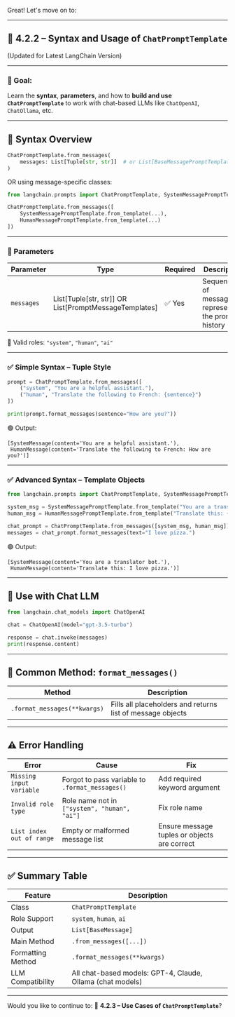 Great! Let's move on to:

---

## 📘 4.2.2 – Syntax and Usage of `ChatPromptTemplate`

(Updated for Latest LangChain Version)

---

### 🎯 Goal:

Learn the **syntax**, **parameters**, and how to **build and use `ChatPromptTemplate`** to work with chat-based LLMs like `ChatOpenAI`, `ChatOllama`, etc.

---

## 🧱 Syntax Overview

```python
ChatPromptTemplate.from_messages(
    messages: List[Tuple[str, str]]  # or List[BaseMessagePromptTemplate]
)
```

OR using message-specific classes:

```python
from langchain.prompts import ChatPromptTemplate, SystemMessagePromptTemplate, HumanMessagePromptTemplate

ChatPromptTemplate.from_messages([
    SystemMessagePromptTemplate.from_template(...),
    HumanMessagePromptTemplate.from_template(...)
])
```

---

### 📌 Parameters

| Parameter  | Type                                                     | Required | Description                                          |
| ---------- | -------------------------------------------------------- | -------- | ---------------------------------------------------- |
| `messages` | List\[Tuple\[str, str]] OR List\[PromptMessageTemplates] | ✅ Yes    | Sequence of messages representing the prompt history |

📝 Valid roles: `"system"`, `"human"`, `"ai"`

---

### ✅ Simple Syntax – Tuple Style

```python
prompt = ChatPromptTemplate.from_messages([
    ("system", "You are a helpful assistant."),
    ("human", "Translate the following to French: {sentence}")
])

print(prompt.format_messages(sentence="How are you?"))
```

🟢 Output:

```
[SystemMessage(content='You are a helpful assistant.'),
 HumanMessage(content='Translate the following to French: How are you?')]
```

---

### ✅ Advanced Syntax – Template Objects

```python
from langchain.prompts import ChatPromptTemplate, SystemMessagePromptTemplate, HumanMessagePromptTemplate

system_msg = SystemMessagePromptTemplate.from_template("You are a translator bot.")
human_msg = HumanMessagePromptTemplate.from_template("Translate this: {text}")

chat_prompt = ChatPromptTemplate.from_messages([system_msg, human_msg])
messages = chat_prompt.format_messages(text="I love pizza.")
```

🟢 Output:

```
[SystemMessage(content='You are a translator bot.'),
 HumanMessage(content='Translate this: I love pizza.')]
```

---

## 🧠 Use with Chat LLM

```python
from langchain.chat_models import ChatOpenAI

chat = ChatOpenAI(model="gpt-3.5-turbo")

response = chat.invoke(messages)
print(response.content)
```

---

## 🔄 Common Method: `format_messages()`

| Method                       | Description                                                |
| ---------------------------- | ---------------------------------------------------------- |
| `.format_messages(**kwargs)` | Fills all placeholders and returns list of message objects |

---

## ⚠️ Error Handling

| Error                     | Cause                                           | Fix                                          |
| ------------------------- | ----------------------------------------------- | -------------------------------------------- |
| `Missing input variable`  | Forgot to pass variable to `.format_messages()` | Add required keyword argument                |
| `Invalid role type`       | Role name not in `["system", "human", "ai"]`    | Fix role name                                |
| `List index out of range` | Empty or malformed message list                 | Ensure message tuples or objects are correct |

---

## ✅ Summary Table

| Feature           | Description                                                |
| ----------------- | ---------------------------------------------------------- |
| Class             | `ChatPromptTemplate`                                       |
| Role Support      | `system`, `human`, `ai`                                    |
| Output            | `List[BaseMessage]`                                        |
| Main Method       | `.from_messages([...])`                                    |
| Formatting Method | `.format_messages(**kwargs)`                               |
| LLM Compatibility | All chat-based models: GPT-4, Claude, Ollama (chat models) |

---

Would you like to continue to:
📘 **4.2.3 – Use Cases of `ChatPromptTemplate`**?
